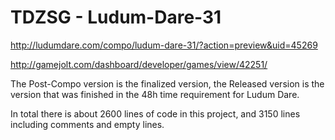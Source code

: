 # TDZSG - Ludum-Dare-31

http://ludumdare.com/compo/ludum-dare-31/?action=preview&uid=45269

http://gamejolt.com/dashboard/developer/games/view/42251/

The Post-Compo version is the finalized version, the Released version is the version that was finished in the 48h time requirement for Ludum Dare.

In total there is about 2600 lines of code in this project, and 3150 lines including comments and empty lines.

